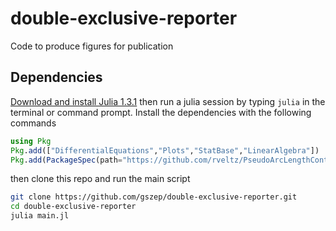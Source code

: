 # double-exclusive-reporter
Code to produce figures for publication

## Dependencies
[Download and install Julia 1.3.1](https://julialang.org) then run a julia session by typing `julia` in the terminal or command prompt. Install the dependencies with the following commands
```julia
using Pkg
Pkg.add(["DifferentialEquations","Plots","StatBase","LinearAlgebra"])
Pkg.add(PackageSpec(path="https://github.com/rveltz/PseudoArcLengthContinuation.jl"))
```
then clone this repo and run the main script
```bash
git clone https://github.com/gszep/double-exclusive-reporter.git
cd double-exclusive-reporter
julia main.jl
```
